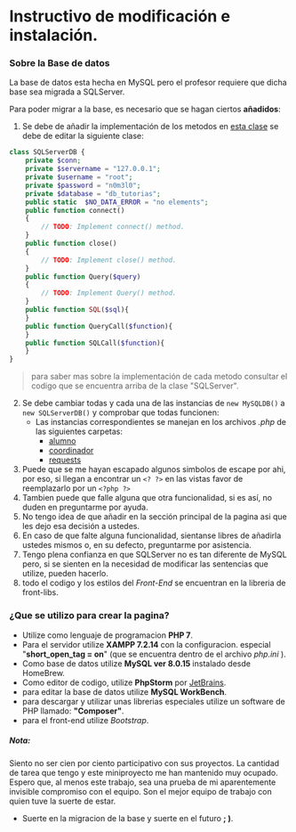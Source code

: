 # Instructivo de modificación e instalación.
### Sobre la Base de datos
La base de datos esta hecha en MySQL pero el profesor requiere que dicha 
base sea migrada a SQLServer.

Para poder migrar a la base, es necesario que se hagan ciertos **añadidos**:
1. Se debe de añadir la implementación de los metodos en 
[esta clase](src/Database.php "la base de datos" ) se debe de editar la 
siguiente clase:
```php
class SQLServerDB {
    private $conn;
    private $servername = "127.0.0.1";
    private $username = "root";
    private $password = "n0m3l0";
    private $database = "db_tutorias";
    public static  $NO_DATA_ERROR = "no elements";
    public function connect()
    {
        // TODO: Implement connect() method.
    }
    public function close()
    {
        // TODO: Implement close() method.
    }
    public function Query($query)
    {
        // TODO: Implement Query() method.
    }
    public function SQL($sql){
    }
    public function QueryCall($function){
    }
    public function SQLCall($function){
    }
}
```
>para saber mas sobre la implementación de cada metodo consultar el codigo 
que se encuentra arriba de la clase "SQLServer".

2. Se debe cambiar todas y cada una de las instancias de `new MySQLDB()` a
`new SQLServerDB()` y comprobar que todas funcionen:
    * Las instancias correspondientes se manejan en 
    los archivos *.php* de las siguientes carpetas:
        * [alumno](alumno)
        * [coordinador](coordinador)
        * [requests](requests)
3. Puede que se me hayan escapado algunos simbolos de escape por ahi,
por eso, si llegan a encontrar un `<? ?>` en las vistas favor de 
reemplazarlo por un `<?php ?>`
4. Tambien puede que falle alguna que otra funcionalidad, si es así, no duden
en preguntarme por ayuda.
5. No tengo idea de que añadir en la sección principal de la pagina asi que 
les dejo esa decisión a ustedes.
6. En caso de que falte alguna funcionalidad, sientanse libres de añadirla 
ustedes mismos o, en su defecto, preguntarme por asistencia.
7. Tengo plena confianza en que SQLServer no es tan diferente de MySQL pero, si
se sienten en la necesidad de modificar las sentencias que utilize, pueden hacerlo.
8. todo el codigo y los estilos del *Front-End* se encuentran en la libreria de
front-libs.

### ¿Que se utilizo para crear la pagina?
* Utilize como lenguaje de programacion **PHP 7**.
* Para el servidor utilize **XAMPP 7.2.14** con la configuracion.
especial "**short_open_tag = on**" (que se encuentra dentro de el archivo
*php.ini* ).
* Como base de datos utilize **MySQL ver 8.0.15** instalado desde HomeBrew.
* Como editor de codigo, utilize **PhpStorm** por [JetBrains](https://www.jetbrains.com/).
* para editar la base de datos utilize **MySQL WorkBench**.
* para descargar y utilizar unas librerias especiales utilize un software de PHP llamado:
**"Composer"**.
* para el front-end utilize *Bootstrap*.



##### Nota:
Siento no ser cien por ciento participativo con sus proyectos. La cantidad de tarea que
tengo y este miniproyecto me han mantenido muy ocupado. Espero que, al menos este trabajo, sea
una prueba de mi aparentemente invisible compromiso con el equipo. Son el mejor equipo de
trabajo con quien tuve la suerte de estar.

* Suerte en la migracion de la base  y suerte en el futuro **; )**.


